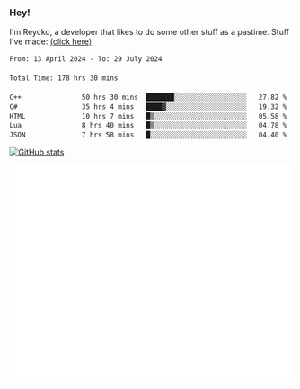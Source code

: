 ### Hey!
I'm Reycko, a developer that likes to do some other stuff as a pastime.
Stuff I've made: [(click here)](https://pastebin.com/raw/QiNpEYja)

<!--START_SECTION:wakasection-->

```txt
From: 13 April 2024 - To: 29 July 2024

Total Time: 178 hrs 30 mins

C++               50 hrs 30 mins  ███████░░░░░░░░░░░░░░░░░░   27.82 %
C#                35 hrs 4 mins   ████▓░░░░░░░░░░░░░░░░░░░░   19.32 %
HTML              10 hrs 7 mins   █▒░░░░░░░░░░░░░░░░░░░░░░░   05.58 %
Lua               8 hrs 40 mins   █▒░░░░░░░░░░░░░░░░░░░░░░░   04.78 %
JSON              7 hrs 58 mins   █░░░░░░░░░░░░░░░░░░░░░░░░   04.40 %
```

<!--END_SECTION:wakasection-->

[![GitHub stats](https://github-readme-stats.vercel.app/api?username=Reycko&show_icons=true&theme=dark&hide_title=true&count_private=true)](https://github.com/anuraghazra/github-readme-stats)

![Metrics](/github-metrics.svg)
